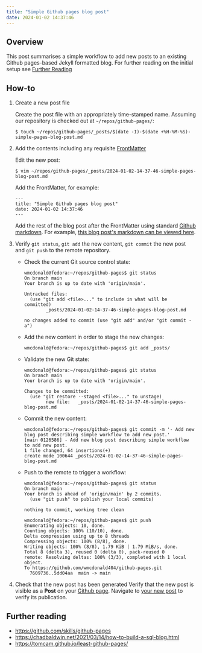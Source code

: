 ```yaml
---
title: "Simple Github pages blog post"
date: 2024-01-02 14:37:46
---
```

## Overview
This post summarises a simple workflow to add new posts to an existing Github pages-based Jekyll formatted blog. For further reading on the initial setup see [Further Reading](#further-reading)
## How-to
1. Create a new post file

    Create the post file with an appropriately time-stamped name. Assuming our repository is checked out at `~/repos/github-pages/`:
    ```
    $ touch ~/repos/github-pages/_posts/$(date -I)-$(date +%H-%M-%S)-simple-pages-blog-post.md
    ```
2. Add the contents including any requisite [FrontMatter](https://jekyllrb.com/docs/front-matter/)

    Edit the new post:
    ```
    $ vim ~/repos/github-pages/_posts/2024-01-02-14-37-46-simple-pages-blog-post.md
    ```
    Add the FrontMatter, for example:
    ```
    ---
    title: "Simple Github pages blog post"
    date: 2024-01-02 14:37:46
    ---
    ```
    Add the rest of the blog post after the FrontMatter using standard [Github markdown](https://docs.github.com/en/get-started/writing-on-github/getting-started-with-writing-and-formatting-on-github/basic-writing-and-formatting-syntax). For example, [this blog post's markdown can be viewed here](https://github.com/wmcdonald404/github-pages/blob/main/_posts/2024-01-02-14-37-46-simple-pages-blog-post.md#further-reading).

3. Verify `git status`, `git add` the new content, `git commit` the new post and `git push` to the remote repository.
    - Check the current Git source control state:
      ```
      wmcdonald@fedora:~/repos/github-pages$ git status
      On branch main
      Your branch is up to date with 'origin/main'.

      Untracked files:
        (use "git add <file>..." to include in what will be committed)
              _posts/2024-01-02-14-37-46-simple-pages-blog-post.md

      no changes added to commit (use "git add" and/or "git commit -a")
      ```
    - Add the new content in order to stage the new changes:
      ```
      wmcdonald@fedora:~/repos/github-pages$ git add _posts/
      ```
    - Validate the new Git state:
      ```
      wmcdonald@fedora:~/repos/github-pages$ git status
      On branch main
      Your branch is up to date with 'origin/main'.

      Changes to be committed:
        (use "git restore --staged <file>..." to unstage)
              new file:   _posts/2024-01-02-14-37-46-simple-pages-blog-post.md
      ```
    - Commit the new content:
      ```
      wmcdonald@fedora:~/repos/github-pages$ git commit -m '- Add new blog post describing simple workflow to add new post.'
      [main 0126586] - Add new blog post describing simple workflow to add new post.
      1 file changed, 64 insertions(+)
      create mode 100644 _posts/2024-01-02-14-37-46-simple-pages-blog-post.md
      ```
    - Push to the remote to trigger a workflow:
      ```
      wmcdonald@fedora:~/repos/github-pages$ git status
      On branch main
      Your branch is ahead of 'origin/main' by 2 commits.
        (use "git push" to publish your local commits)

      nothing to commit, working tree clean

      wmcdonald@fedora:~/repos/github-pages$ git push
      Enumerating objects: 10, done.
      Counting objects: 100% (10/10), done.
      Delta compression using up to 8 threads
      Compressing objects: 100% (8/8), done.
      Writing objects: 100% (8/8), 1.79 KiB | 1.79 MiB/s, done.
      Total 8 (delta 3), reused 0 (delta 0), pack-reused 0
      remote: Resolving deltas: 100% (3/3), completed with 1 local object.
      To https://github.com/wmcdonald404/github-pages.git
        7609736..5dd04aa  main -> main
      ```

4. Check that the new post has been generated
    Verify that the new post is visible as a **Post** on your [Github page](https://wmcdonald404.github.io/github-pages/).
    Navigate to [your new post](https://wmcdonald404.github.io/github-pages/2024/01/02/14-37-46-simple-pages-blog-post.html) to verify its publication.


## Further reading
- https://github.com/skills/github-pages
- https://chadbaldwin.net/2021/03/14/how-to-build-a-sql-blog.html
- https://tomcam.github.io/least-github-pages/

